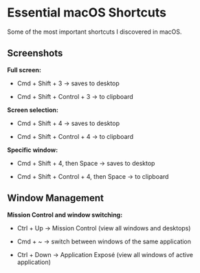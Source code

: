 # Essential macOS Shortcuts

Some of the most important shortcuts I discovered in macOS.

## Screenshots

**Full screen:**

- Cmd + Shift + 3 → saves to desktop

- Cmd + Shift + Control + 3 → to clipboard

**Screen selection:**

- Cmd + Shift + 4 → saves to desktop

- Cmd + Shift + Control + 4 → to clipboard

**Specific window:**

- Cmd + Shift + 4, then Space → saves to desktop

- Cmd + Shift + Control + 4, then Space → to clipboard

## Window Management

**Mission Control and window switching:**

- Ctrl + Up → Mission Control (view all windows and desktops)

- Cmd + ~ → switch between windows of the same application

- Ctrl + Down → Application Exposé (view all windows of active application)

